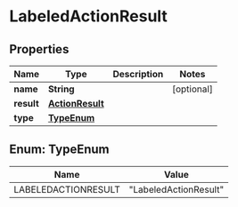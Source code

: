 

# LabeledActionResult

## Properties

Name | Type | Description | Notes
------------ | ------------- | ------------- | -------------
**name** | **String** |  |  [optional]
**result** | [**ActionResult**](ActionResult.md) |  | 
**type** | [**TypeEnum**](#TypeEnum) |  | 



## Enum: TypeEnum

Name | Value
---- | -----
LABELEDACTIONRESULT | &quot;LabeledActionResult&quot;



